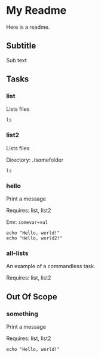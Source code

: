 My Readme
==

Here is a readme.

## Subtitle
Sub text

Tasks
---

### list

Lists files

```
ls
```
### list2

Lists files

Directory: ./somefolder

```
ls
```

### hello

Print a message

Requires: list, list2

Env: `somevar=val`

```
echo "Hello, world!"
echo "Hello, world2!"
```

### all-lists

An example of a commandless task.

Requires: list, list2


## Out Of Scope


### something

Print a message

Requires: list, list2

```
echo "Hello, world!"
```
